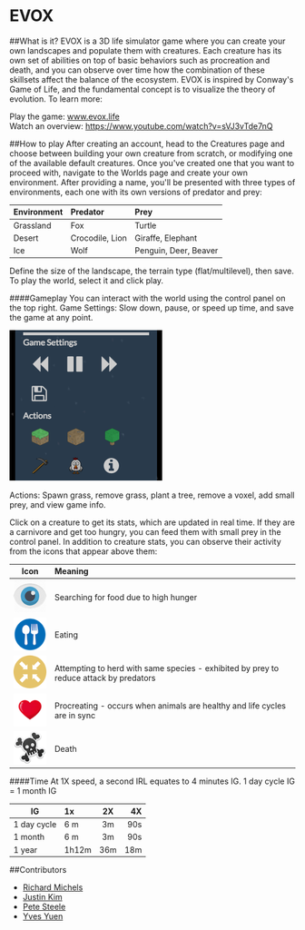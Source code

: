 # EVOX

##What is it?
EVOX is a 3D life simulator game where you can create your own landscapes and populate them with creatures. Each creature has its own set of abilities on top of basic behaviors such as procreation and death, and you can observe over time how the combination of these skillsets affect the balance of the ecosystem. EVOX is inspired by Conway's Game of Life, and the fundamental concept is to visualize the theory of evolution. To learn more:

Play the game: www.evox.life  
Watch an overview: https://www.youtube.com/watch?v=sVJ3vTde7nQ

##How to play
After creating an account, head to the Creatures page and choose between building your own creature from scratch, or modifying one of the available default creatures. Once you've created one that you want to proceed with, navigate to the Worlds page and create your own environment. After providing a name, you'll be presented with three types of environments, each one with its own versions of predator and prey:

|Environment      | Predator            | Prey            |
|--------| :------------- |:-------------|
| Grassland  | Fox     | Turtle |
| Desert | Crocodile, Lion      | Giraffe, Elephant     |
| Ice | Wolf| Penguin, Deer, Beaver    |

Define the size of the landscape, the terrain type (flat/multilevel), then save. To play the world, select it and click play.

####Gameplay
You can interact with the world using the control panel on the top right. Game Settings: Slow down, pause, or speed up time, and save the game at any point.

![](server/images/controlpanel.png)

Actions: Spawn grass, remove grass, plant a tree, remove a voxel, add small prey, and view game info.

Click on a creature to get its stats, which are updated in real time. If they are a carnivore and get too hungry, you can feed them with small prey in the control panel. In addition to creature stats, you can observe their activity from the icons that appear above them:

|Icon      | Meaning            |
|--------| :------------- |
| ![img tag](client/textures/look.png)  | Searching for food due to high hunger |
| ![img tag](client/textures/eating.png) | Eating      |
| ![img tag](client/textures/herd.png) | Attempting to herd with same species - exhibited by prey to reduce attack by predators|
| ![img tag](client/textures/love.png) | Procreating - occurs when animals are healthy and life cycles are in sync|
| ![img tag](client/textures/dead.png) | Death|

####Time
At 1X speed, a second IRL equates to 4 minutes IG.
1 day cycle IG = 1 month IG

|IG      | 1x            | 2X            | 4X    |
|--------| :------------- |:-------------:| -----:|
| 1 day cycle | 6 m     | 3m | 90s |
| 1 month| 6 m      | 3m     |   90s|
| 1 year| 1h12m| 36m    |    18m |

##Contributors
- [Richard Michels](https://github.com/richardalexandermichels)
- [Justin Kim](https://github.com/jkim430)
- [Pete Steele](https://github.com/celanajaya)
- [Yves Yuen](https://github.com/justYves)

